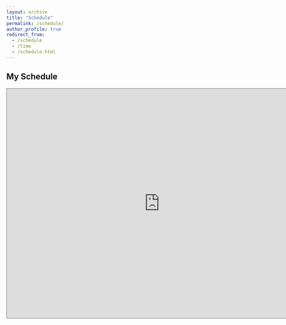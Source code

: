 ```yaml
---
layout: archive
title: "Schedule"
permalink: /schedule/
author_profile: true
redirect_from:
  - /schedule
  - /time
  - /schedule.html
---
```


## My Schedule

<iframe src="https://calendar.google.com/calendar/embed?height=600&amp;wkst=1&amp;bgcolor=%23ffffff&amp;ctz=America%2FChicago&amp;mode=WEEK&amp;showPrint=1&amp;title=Xiangchen&#39;s%20Academic%20Calendar&amp;src=anBsaWkwYnJhZ2hzZ2I5MjVsYjZqYmI3NWNAZ3JvdXAuY2FsZW5kYXIuZ29vZ2xlLmNvbQ&amp;color=%230e61b9" style="border:solid 1px #777" width="800" height="600" frameborder="0" scrolling="no"></iframe>
